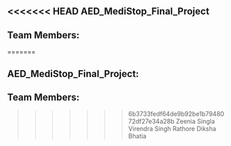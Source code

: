 <<<<<<< HEAD
AED_MediStop_Final_Project
--------------------------
Team Members:
------------
=======

AED_MediStop_Final_Project:
---------------------------
Team Members:
-------------
>>>>>>> 6b3733fedf64de9b92be1b7948072df27e34a28b
Zeenia Singla 
Virendra Singh Rathore
Diksha Bhatia
